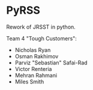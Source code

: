 # PyRSS

Rework of JRSST in python.

Team 4 "Tough Customers": 
- Nicholas Ryan
- Osman Rakhimov
- Parviz "Sebastian" Safai-Rad
- Victor Renteria
- Mehran Rahmani
- Miles Smith
